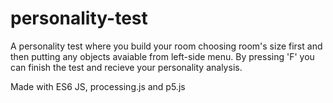 # personality-test
A personality test where you build your room choosing room's size first and then putting any objects avaiable from left-side menu. By pressing 'F' you can finish the test and recieve your personality analysis.

Made with ES6 JS, processing.js and p5.js

